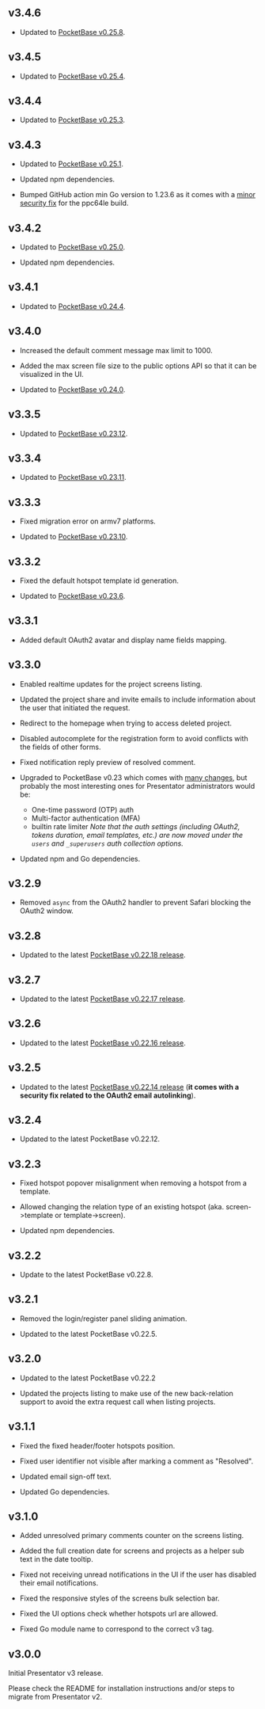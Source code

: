 ## v3.4.6

- Updated to [PocketBase v0.25.8](https://github.com/pocketbase/pocketbase/releases/tag/v0.25.8).


## v3.4.5

- Updated to [PocketBase v0.25.4](https://github.com/pocketbase/pocketbase/releases/tag/v0.25.4).


## v3.4.4

- Updated to [PocketBase v0.25.3](https://github.com/pocketbase/pocketbase/releases/tag/v0.25.3).


## v3.4.3

- Updated to [PocketBase v0.25.1](https://github.com/pocketbase/pocketbase/releases/tag/v0.25.1).

- Updated npm dependencies.

- Bumped GitHub action min Go version to 1.23.6 as it comes with a [minor security fix](https://github.com/golang/go/issues?q=milestone%3AGo1.23.6+label%3ACherryPickApproved) for the ppc64le build.


## v3.4.2

- Updated to [PocketBase v0.25.0](https://github.com/pocketbase/pocketbase/releases/tag/v0.25.0).

- Updated npm dependencies.


## v3.4.1

- Updated to [PocketBase v0.24.4](https://github.com/pocketbase/pocketbase/releases/tag/v0.24.4).


## v3.4.0

- Increased the default comment message max limit to 1000.

- Added the max screen file size to the public options API so that it can be visualized in the UI.

- Updated to [PocketBase v0.24.0](https://github.com/pocketbase/pocketbase/releases/tag/v0.24.0).


## v3.3.5

- Updated to [PocketBase v0.23.12](https://github.com/pocketbase/pocketbase/releases/tag/v0.23.12).


## v3.3.4

- Updated to [PocketBase v0.23.11](https://github.com/pocketbase/pocketbase/releases/tag/v0.23.11).


## v3.3.3

- Fixed migration error on armv7 platforms.

- Updated to [PocketBase v0.23.10](https://github.com/pocketbase/pocketbase/releases/tag/v0.23.10).


## v3.3.2

- Fixed the default hotspot template id generation.

- Updated to [PocketBase v0.23.6](https://github.com/pocketbase/pocketbase/releases/tag/v0.23.6).


## v3.3.1

- Added default OAuth2 avatar and display name fields mapping.


## v3.3.0

- Enabled realtime updates for the project screens listing.

- Updated the project share and invite emails to include information about the user that initiated the request.

- Redirect to the homepage when trying to access deleted project.

- Disabled autocomplete for the registration form to avoid conflicts with the fields of other forms.

- Fixed notification reply preview of resolved comment.

- Upgraded to PocketBase v0.23 which comes with [many changes](https://github.com/pocketbase/pocketbase/blob/master/CHANGELOG.md), but probably the most interesting ones for Presentator administrators would be:
    - One-time password (OTP) auth
    - Multi-factor authentication (MFA)
    - builtin rate limiter
    _Note that the auth settings (including OAuth2, tokens duration, email templates, etc.) are now moved under the `users` and `_superusers` auth collection options._

- Updated npm and Go dependencies.


## v3.2.9

- Removed `async` from the OAuth2 handler to prevent Safari blocking the OAuth2 window.


## v3.2.8

- Updated to the latest [PocketBase v0.22.18 release](https://github.com/pocketbase/pocketbase/releases/tag/v0.22.18).


## v3.2.7

- Updated to the latest [PocketBase v0.22.17 release](https://github.com/pocketbase/pocketbase/releases/tag/v0.22.17).


## v3.2.6

- Updated to the latest [PocketBase v0.22.16 release](https://github.com/pocketbase/pocketbase/releases/tag/v0.22.16).


## v3.2.5

- Updated to the latest [PocketBase v0.22.14 release](https://github.com/pocketbase/pocketbase/releases/tag/v0.22.14) (**it comes with a security fix related to the OAuth2 email autolinking**).


## v3.2.4

- Updated to the latest PocketBase v0.22.12.


## v3.2.3

- Fixed hotspot popover misalignment when removing a hotspot from a template.

- Allowed changing the relation type of an existing hotspot (aka. screen->template or template->screen).

- Updated npm dependencies.


## v3.2.2

- Update to the latest PocketBase v0.22.8.


## v3.2.1

- Removed the login/register panel sliding animation.

- Updated to the latest PocketBase v0.22.5.


## v3.2.0

- Updated to the latest PocketBase v0.22.2

- Updated the projects listing to make use of the new back-relation support to avoid the extra request call when listing projects.


## v3.1.1

- Fixed the fixed header/footer hotspots position.

- Fixed user identifier not visible after marking a comment as "Resolved".

- Updated email sign-off text.

- Updated Go dependencies.


## v3.1.0

- Added unresolved primary comments counter on the screens listing.

- Added the full creation date for screens and projects as a helper sub text in the date tooltip.

- Fixed not receiving unread notifications in the UI if the user has disabled their email notifications.

- Fixed the responsive styles of the screens bulk selection bar.

- Fixed the UI options check whether hotspots url are allowed.

- Fixed Go module name to correspond to the correct v3 tag.


## v3.0.0

Initial Presentator v3 release.

Please check the README for installation instructions and/or steps to migrate from Presentator v2.
